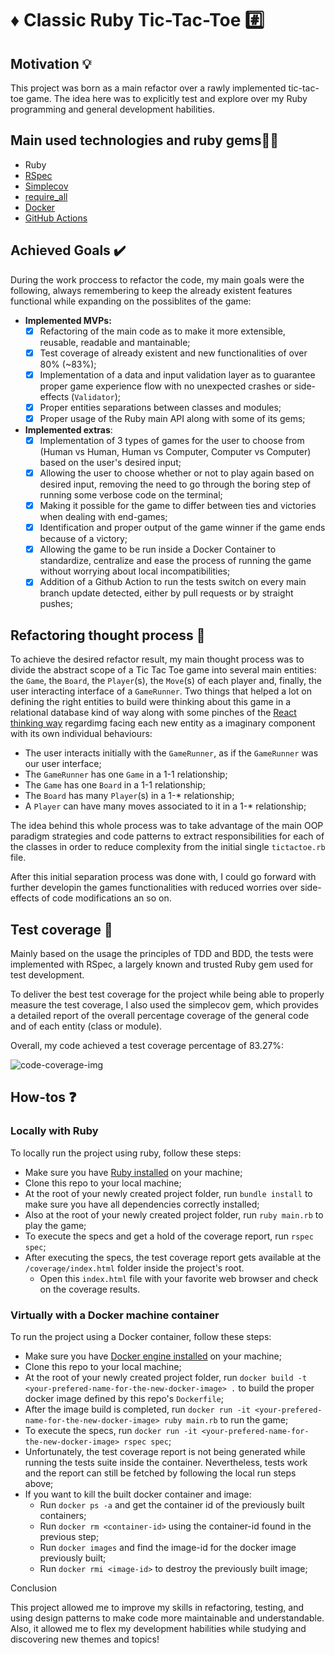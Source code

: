 # :diamonds: Classic Ruby Tic-Tac-Toe :hash:

## Motivation :bulb:

This project was born as a main refactor over a rawly implemented tic-tac-toe game. The idea here was to explicitly test and explore over my Ruby programming and general development habilities.

## Main used technologies and ruby gems:technologist:

- Ruby
- [RSpec](https://rspec.info/)
- [Simplecov](https://github.com/simplecov-ruby/simplecov)
- [require_all](https://github.com/jarmo/require_all)
- [Docker](https://www.docker.com/)
- [GitHub Actions](https://github.com/features/actions)

## Achieved Goals :heavy_check_mark:

During the work proccess to refactor the code, my main goals were the following, always remembering to keep the already existent features functional while expanding on the possiblites of the game:

- **Implemented MVPs:**
  - [x] Refactoring of the main code as to make it more extensible, reusable, readable and mantainable;
  - [x] Test coverage of already existent and new functionalities of over 80% (~83%);
  - [x] Implementation of a data and input validation layer as to guarantee proper game experience flow with no unexpected crashes or side-effects (`Validator`);
  - [x] Proper entities separations between classes and modules;
  - [x] Proper usage of the Ruby main API along with some of its gems;
- **Implemented extras**:
  - [x] Implementation of 3 types of games for the user to choose from (Human vs Human, Human vs Computer, Computer vs Computer) based on the user's desired input;
  - [x] Allowing the user to choose whether or not to play again based on desired input, removing the need to go through the boring step of running some verbose code on the terminal;
  - [x] Making it possible for the game to differ between ties and victories when dealing with end-games;
  - [x] Identification and proper output of the game winner if the game ends because of a victory;
  - [x] Allowing the game to be run inside a Docker Container to standardize, centralize and ease the process of running the game without worrying about local incompatibilities;
  - [x] Addition of a Github Action to run the tests switch on every main branch update detected, either by pull requests or by straight pushes;

## Refactoring thought process :brain:

To achieve the desired refactor result, my main thought process was to divide the abstract scope of a Tic Tac Toe game into several main entities: the `Game`, the `Board`, the `Player`(s), the `Move`(s) of each player and, finally, the user interacting interface of a `GameRunner`. Two things that helped a lot on defining the right entities to build were thinking about this game in a relational database kind of way along with some pinches of the [React thinking way](https://react.dev/learn/thinking-in-react) regardimg facing each new entity as a imaginary component with its own individual behaviours:

- The user interacts initially with the `GameRunner`, as if the `GameRunner` was our user interface;
- The `GameRunner` has one `Game` in a 1-1 relationship;
- The `Game` has one `Board` in a 1-1 relationship;
- The `Board` has many `Player`(s) in a 1-* relationship;
- A `Player` can have many moves associated to it in a 1-* relationship;

The idea behind this whole process was to take advantage of the main OOP paradigm strategies and code patterns to extract responsibilities for each of the classes in order to reduce complexity from the initial single `tictactoe.rb` file.

After this initial separation process was done with, I could go forward with further developin the games functionalities with reduced worries over side-effects of code modifications an so on.

## Test coverage :test_tube:

Mainly based on the usage the principles of TDD and BDD, the tests were implemented with RSpec, a largely known and trusted Ruby gem used for test development.

To deliver the best test coverage for the project while being able to properly measure the test coverage, I also used the simplecov gem, which provides a detailed report of the overall percentage coverage of the general code and of each entity (class or module).

Overall, my code achieved a test coverage percentage of 83.27%:

![code-coverage-img]()

## How-tos :question:

### Locally with Ruby

To locally run the project using ruby, follow these steps:

- Make sure you have [Ruby installed](https://www.ruby-lang.org/en/downloads/) on your machine;
- Clone this repo to your local machine;
- At the root of your newly created project folder, run `bundle install` to make sure you have all dependencies correctly installed;
- Also at the root of your newly created project folder, run `ruby main.rb` to play the game;
- To execute the specs and get a hold of the coverage report, run `rspec spec`;
- After executing the specs, the test coverage report gets available at the `/coverage/index.html` folder inside the project's root.
  - Open this `index.html` file with your favorite web browser and check on the coverage results.

### Virtually with a Docker machine container

To run the project using a Docker container, follow these steps:

- Make sure you have [Docker engine installed](https://docs.docker.com/engine/install/) on your machine;
- Clone this repo to your local machine;
- At the root of your newly created project folder, run `docker build -t <your-prefered-name-for-the-new-docker-image> .` to build the proper docker image defined by this repo's `Dockerfile`;
- After the image build is completed, run `docker run -it <your-prefered-name-for-the-new-docker-image> ruby main.rb` to run the game;
- To execute the specs, run `docker run -it <your-prefered-name-for-the-new-docker-image> rspec spec`;
- Unfortunately, the test coverage report is not being generated while running the tests suite inside the container. Nevertheless, tests work and the report can still be fetched by following the local run steps above;
- If you want to kill the built docker container and image:
  - Run `docker ps -a` and get the container id of the previously built containers;
  - Run `docker rm <container-id>` using the container-id found in the previous step;
  - Run `docker images` and find the image-id for the docker image previously built;
  - Run `docker rmi <image-id>` to destroy the previously built image;

Conclusion

This project allowed me to improve my skills in refactoring, testing, and using design patterns to make code more maintainable and understandable.
Also, it allowed me to flex my development habilities while studying and discovering new themes and topics!
